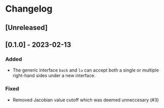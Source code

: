 # Changelog

## [Unreleased]

## [0.1.0] - 2023-02-13

### Added

- The generic interface `back` and `lu` can accept both a single or multiple right-hand sides under a new interface.

### Fixed

- Removed Jacobian value cutoff which was deemed unneccesary (#3)


